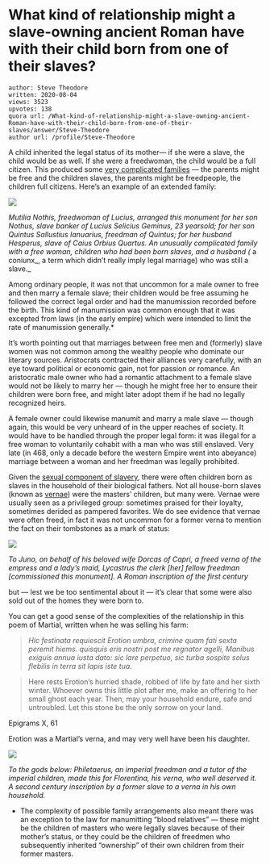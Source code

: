 # What kind of relationship might a slave-owning ancient Roman have with their child born from one of their slaves?

	author: Steve Theodore
	written: 2020-08-04
	views: 3523
	upvotes: 138
	quora url: /What-kind-of-relationship-might-a-slave-owning-ancient-Roman-have-with-their-child-born-from-one-of-their-slaves/answer/Steve-Theodore
	author url: /profile/Steve-Theodore


A child inherited the legal status of its mother— if she were a slave, the child would be as well. If she were a freedwoman, the child would be a full citizen. This produced some [very complicated families](https://www.academia.edu/29492367/Liberta_uxor_mater_The_role_of_freedwomen_in_the_Roman_family) — the parents might be free and the children slaves, the parents might be freedpeople, the children full citizens. Here’s an example of an extended family:

![](https://qph.fs.quoracdn.net/main-qimg-b9c790d331d55cdd8955dd3d2fd2da5c)

_Mutilia Nothis, freedwoman of Lucius, arranged this monument for her son Nothus, slave banker of Lucius Selicius Geminus, 23 yearsold; for her son Quintus Sallustius Ianuarius, freedman of Quintus; for her husband Hesperus, slave of Caius Orbius Quartus. An unusually complicated family with a free woman, children who had been born slaves, and a husband (_ a coniunx_, a term which didn’t really imply legal marriage) who was still a slave._ 

Among ordinary people, it was not that uncommon for a male owner to free and then marry a female slave; their children would be free assuming he followed the correct legal order and had the manumission recorded before the birth. This kind of manumission was common enough that it was excepted from laws (in the early empire) which were intended to limit the rate of manumission generally.*

It’s worth pointing out that marriages between free men and (formerly) slave women was not common among the wealthy people who dominate our literary sources. Aristocrats contracted their alliances very carefully, with an eye toward political or economic gain, not for passion or romance. An aristocratic male owner who had a romantic attachment to a female slave would not be likely to marry her — though he might free her to ensure their children were born free, and might later adopt them if he had no legally recognized heirs.

A female owner could likewise manumit and marry a male slave — though again, this would be very unheard of in the upper reaches of society. It would have to be handled through the proper legal form: it was illegal for a free woman to voluntarily cohabit with a man who was still enslaved. Very late (in 468, only a decade before the western Empire went into abeyance) marriage between a woman and her freedman was legally prohibited.

Given the [sexual component of slavery](https://www.quora.com/In-Ancient-Rome-Ancient-Greece-or-other-ancient-slave-owning-societies-did-anyone-ever-buy-a-slave-in-order-to-have-sex-with-him-her-Are-there-records-of-this/answer/Steve-Theodore?ch=10&share=640c0b7b&srid=zLvM), there were often children born as slaves in the household of their biological fathers. Not all house-born slaves (known as [vernae](https://feminaeromanae.org/vernae.html)) were the masters’ children, but many were. Vernae were usually seen as a privileged group: sometimes praised for their loyalty, sometimes derided as pampered favorites. We do see evidence that vernae were often freed, in fact it was not uncommon for a former verna to mention the fact on their tombstones as a mark of status:

![](https://qph.fs.quoracdn.net/main-qimg-c826a7ff735b7f20987c8e37f29a8ca8)

_To Juno, on behalf of his beloved wife Dorcas of Capri, a freed verna of the empress and a lady’s maid, Lycastrus the clerk [her] fellow freedman [commissioned this monument]. A Roman inscription of the first century_ 

but — lest we be too sentimental about it — it’s clear that some were also sold out of the homes they were born to.

You can get a good sense of the complexities of the relationship in this poem of Martial, written when he was selling his farm:

> _Hic festinata requiescit Erotion umbra,_ 
_crimine quam fati sexta peremit hiems._ 
_quisquis eris nostri post me regnator agelli,_ 
_Manibus exiguis annua iusta dato:_ 
_sic lare perpetuo, sic turba sospite solus_ 
_flebilis in terra sit lapis iste tua._ 

> Here rests Erotion’s hurried shade, robbed
of life by fate and her sixth winter. Whoever
owns this little plot after me, make an offering
to her small ghost each year. Then, may your
household endure, safe and untroubled.
Let this stone be the only sorrow on your land.

Epigrams X, 61

Erotion was a Martial’s verna, and may very well have been his daughter.

![](https://qph.fs.quoracdn.net/main-qimg-48a560262312705fd898b114fbb1b633)

_To the gods below: Philetaerus, an imperial freedman and a tutor of the imperial children, made this for Florentina, his verna, who well deserved it. A second century inscription by a former slave to a verna in his own household._ 



* The complexity of possible family arrangements also meant there was an exception to the law for manumitting “blood relatives” — these might be the children of masters who were legally slaves because of their mother’s status, or they could be the children of freedmen who subsequently inherited “ownership” of their own children from their former masters.

